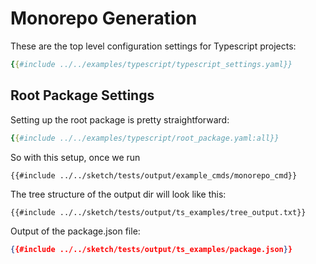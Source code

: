 # Monorepo Generation

These are the top level configuration settings for Typescript projects:

```yaml
{{#include ../../examples/typescript/typescript_settings.yaml}}
```

## Root Package Settings

Setting up the root package is pretty straightforward:

```yaml
{{#include ../../examples/typescript/root_package.yaml:all}}
```

So with this setup, once we run

`{{#include ../../sketch/tests/output/example_cmds/monorepo_cmd}}`

The tree structure of the output dir will look like this:
```
{{#include ../../sketch/tests/output/ts_examples/tree_output.txt}}
```

Output of the package.json file:

```json
{{#include ../../sketch/tests/output/ts_examples/package.json}}
```
